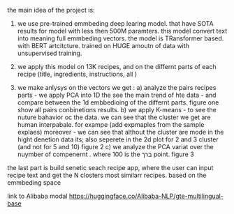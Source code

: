 the main idea of the project is:

1) we use pre-trained emmbeding deep learing model. that have SOTA results for model with less then 500M paramters.
this model convert text into meaning full emmbeding vectors. 
the model is TRansformer based. with BERT artcitcture. trained on HUGE amoutn of data with unsupervised training.

2) we apply this model on 13K recipes, and on the differnt parts of each recipe (title, ingredients, instructions, all )

3) we make anlysys on the vectors we get :
a) analyze the pairs recipes parts -  we apply PCA into 1D the see the main trend of hte data - and compare between the 1d embbedioing of the differnt parts. figure one show all pairs conbinetions results.
b) we apply K-means - to see the nuture bahavior oc the data. we can see that the cluster we get are human interpabale. for exampe (add expmaples from the sample explaes) moreover - we can see that althout the cluster are mode in the hight denetion data its; also seperete in the 2d plot for 2 and 3 cluster (and not for 5 and 10)  figure 2
c) we analyze the PCA variat over the nuymber of compenernt . where 100 is the ברך point. figure 3

the last part is build senetic seach recipe app, where the user can input recipe text and get the N closters most similarr recipes. based on the emmbeding space


link to Alibaba modal https://huggingface.co/Alibaba-NLP/gte-multilingual-base